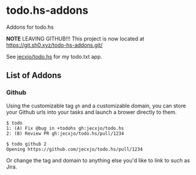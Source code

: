 # todo.hs-addons
Addons for todo.hs

**NOTE** LEAVING GITHUB!!! This project is now located at https://git.sh0.xyz/todo-hs-addons.git/

See [jecxjo/todo.hs](https://github.com/jecxjo/todo.hs) for my todo.txt app.

## List of Addons

### Github

Using the customizable tag `gh` and a customizable domain, you can store your
Github urls into your tasks and launch a brower directly to them.

```
$ todo
1: (A) Fix @bug in +todohs gh:jecxjo/todo.hs
2: (B) Review PR gh:jecxjo/todo.hs/pull/1234

$ todo github 2
Opening https://github.com/jecxjo/todo.hs/pull/1234
```

Or change the tag and domain to anything else you'd like to link to such as
Jira.

